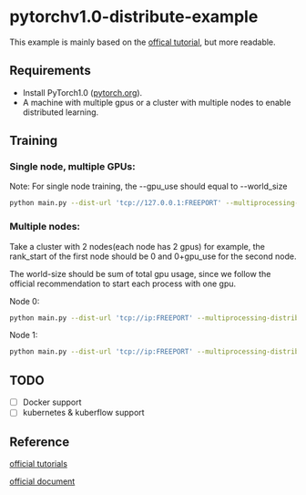 # pytorchv1.0-distribute-example
This example is mainly based on the [offical tutorial](https://github.com/pytorch/examples/tree/master/imagenet), but more readable.

## Requirements

- Install PyTorch1.0 ([pytorch.org](http://pytorch.org)).
- A machine with multiple gpus or a cluster with multiple nodes to enable distributed learning.

## Training

### Single node, multiple GPUs:
Note: For single node training, the --gpu_use should equal to --world_size 
```bash
python main.py --dist-url 'tcp://127.0.0.1:FREEPORT' --multiprocessing-distributed --rank_start 0 --world-size 2 --gpu_use 2
```

### Multiple nodes:
Take a cluster with 2 nodes(each node has 2 gpus) for example, the rank_start of the first node should be 0 and 0+gpu_use for the second node. 

The world-size should be sum of total gpu usage, since we follow the official recommendation to start each process with one gpu.

Node 0:
```bash
python main.py --dist-url 'tcp://ip:FREEPORT' --multiprocessing-distributed --rank_start 0 --world-size 4 --gpu_use 2
```

Node 1:
```bash
python main.py --dist-url 'tcp://ip:FREEPORT' --multiprocessing-distributed --rank_start 2 --world-size 4 --gpu_use 2
``` 

## TODO
- [ ] Docker support
- [ ] kubernetes & kuberflow support

## Reference
[official tutorials](https://pytorch.org/tutorials/intermediate/dist_tuto.html)

[official document](https://pytorch.org/docs/stable/distributed.html)

